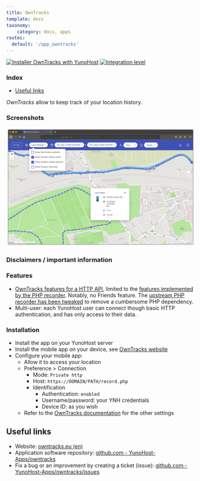 ```yaml
---
title: OwnTracks
template: docs
taxonomy:
    category: docs, apps
routes:
  default: '/app_owntracks'
---
```


[![Installer OwnTracks with YunoHost](https://install-app.yunohost.org/install-with-yunohost.svg)](https://install-app.yunohost.org/?app=owntracks) [![Integration level](https://dash.yunohost.org/integration/owntracks.svg)](https://dash.yunohost.org/appci/app/owntracks)

### Index

- [Useful links](#useful-links)

*OwnTracks* allow to keep track of your location history.

### Screenshots

![Screenshots](https://github.com/YunoHost-Apps/owntracks_ynh/blob/master/doc/screenshots/screenshot.png)

### Disclaimers / important information

### Features

- [OwnTracks features for a HTTP API](http://owntracks.org/booklet/tech/http/), limited to the [features implemented by the PHP recorder](https://github.com/tomyvi/php-owntracks-recorder#features). Notably, no Friends feature. The [upstream PHP recorder has been tweaked](https://github.com/tituspijean/php-owntracks-recorder) to remove a cumbersome PHP dependency.
- Multi-user: each YunoHost user can connect though basic HTTP authentication, and has only access to their data.

### Installation

- Install the app on your YunoHost server
- Install the mobile app on your device, see [OwnTracks website](http://owntracks.org)
- Configure your mobile app:
  - Allow it to access your location
  - Preference > Connection
    - Mode: `Private http`
    - Host: `https://DOMAIN/PATH/record.php`
    - Identification
       - Authentication: `enabled`
       - Username/password: your YNH credentials
       - Device ID: as you wish
   - Refer to the [OwnTracks documentation](http://owntracks.org/booklet) for the other settings

## Useful links

+ Website: [owntracks.eu (en)](https://owntracks.eu/site/)
+ Application software repository: [github.com - YunoHost-Apps/owntracks](https://github.com/YunoHost-Apps/owntracks_ynh)
+ Fix a bug or an improvement by creating a ticket (issue): [github.com - YunoHost-Apps/owntracks/issues](https://github.com/YunoHost-Apps/owntracks_ynh/issues)
